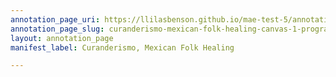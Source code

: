 ```yaml
---
annotation_page_uri: https://llilasbenson.github.io/mae-test-5/annotations/curanderismo-mexican-folk-healing-canvas-1-program-opening.json
annotation_page_slug: curanderismo-mexican-folk-healing-canvas-1-program-opening
layout: annotation_page
manifest_label: Curanderismo, Mexican Folk Healing

---
```

